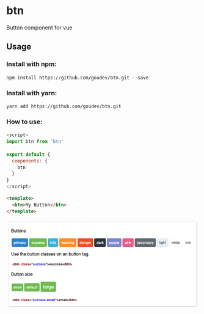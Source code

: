 # btn
Button component for vue

## Usage

### Install with npm:
```
npm install https://github.com/goudev/btn.git --save
```

### Install with yarn:
```
yarn add https://github.com/goudev/btn.git
```

### How to use:
```javascript
<script>
import btn from 'btn'

export default {
  components: {
    btn
  }
}
</script>
```
```html
<template>
  <btn>My Button</btn>
</template>
```
![Example](docs/example.png "Example")